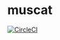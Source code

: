 # muscat

[![CircleCI](https://circleci.com/gh/iac-bipo/muscat/tree/master.svg?style=svg)](https://circleci.com/gh/iac-bipo/muscat/tree/master)
